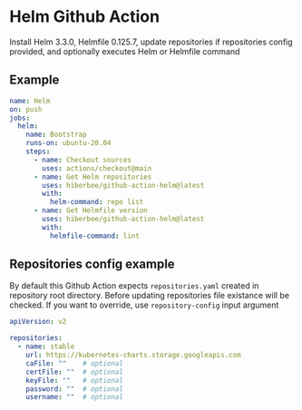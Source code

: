 # Helm Github Action

Install Helm 3.3.0, Helmfile 0.125.7, update repositories if repositories config provided, and optionally executes Helm or Helmfile command

## Example

```yaml
name: Helm
on: push
jobs:
  helm:
    name: Bootstrap
    runs-on: ubuntu-20.04
    steps:
      - name: Checkout sources
        uses: actions/checkout@main
      - name: Get Helm repositories
        uses: hiberbee/github-action-helm@latest
        with:
          helm-command: repo list
      - name: Get Helmfile version
        uses: hiberbee/github-action-helm@latest
        with:
          helmfile-command: lint

```

## Repositories config example

By default this Github Action expects `repositories.yaml` created in repository root directory.
Before updating repositories file existance will be checked.
If you want to override, use `repository-config` input argument

```yaml
apiVersion: v2

repositories:
  - name: stable
    url: https://kubernetes-charts.storage.googleapis.com
    caFile: ""    # optional
    certFile: ""  # optional
    keyFile: ""   # optional
    password: ""  # optional
    username: ""  # optional
```
